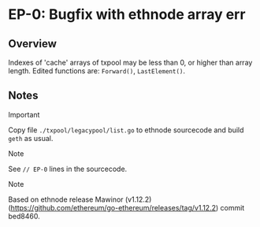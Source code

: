 # EP-0: Bugfix with ethnode array err

## Overview
Indexes of 'cache' arrays of txpool may be less than 0, or higher than array length.
Edited functions are: ```Forward()```, ```LastElement()```.

## Notes
> [!IMPORTANT]
> Copy file ```./txpool/legacypool/list.go``` to ethnode sourcecode and build ```geth``` as usual.

> [!NOTE]
> See ```// EP-0``` lines in the sourcecode.

> [!NOTE]
> Based on ethnode release Mawinor (v1.12.2) (https://github.com/ethereum/go-ethereum/releases/tag/v1.12.2) commit bed8460.
